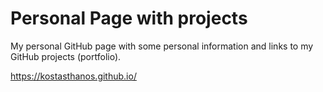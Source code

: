 # Personal Page with projects

My personal GitHub page with some personal information and links to my GitHub projects (portfolio).

https://kostasthanos.github.io/
